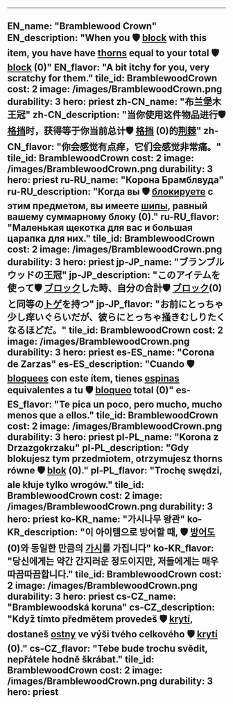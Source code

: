 ---

EN_name: "Bramblewood Crown"
EN_description: "When you 🛡️️ <u>block</u> with this item, you have have <u>thorns</u> equal to your total 🛡️️ <u>block</u> (0)"
EN_flavor: "A bit itchy for you, very scratchy for them."
tile_id: BramblewoodCrown
cost: 2
image: /images/BramblewoodCrown.png
durability: 3
hero: priest
zh-CN_name: "布兰堡木王冠"
zh-CN_description: "当你使用这件物品进行🛡️️ <u>格挡</u>时，获得等于你当前总计🛡️️ <u>格挡</u> (0)的<u>荆棘</u>"
zh-CN_flavor: "你会感觉有点痒，它们会感觉非常痛。"
tile_id: BramblewoodCrown
cost: 2
image: /images/BramblewoodCrown.png
durability: 3
hero: priest
ru-RU_name: "Корона Брамблвуда"
ru-RU_description: "Когда вы 🛡️️ <u>блокируете</u> с этим предметом, вы имеете <u>шипы</u>, равный вашему суммарному блоку (0)."
ru-RU_flavor: "Маленькая щекотка для вас и большая царапка для них."
tile_id: BramblewoodCrown
cost: 2
image: /images/BramblewoodCrown.png
durability: 3
hero: priest
jp-JP_name: "ブランブルウッドの王冠"
jp-JP_description: "このアイテムを使って🛡️️ <u>ブロック</u>した時、自分の合計🛡️️ <u>ブロック</u>(0)と同等の<u>トゲ</u>を持つ"
jp-JP_flavor: "お前にとっちゃ少し痒いぐらいだが、彼らにとっちゃ掻きむしりたくなるほどだ。"
tile_id: BramblewoodCrown
cost: 2
image: /images/BramblewoodCrown.png
durability: 3
hero: priest
es-ES_name: "Corona de Zarzas"
es-ES_description: "Cuando 🛡️️ <u>bloquees</u> con este ítem, tienes <u>espinas</u> equivalentes a tu 🛡️️ <u>bloqueo</u> total (0)"
es-ES_flavor: "Te pica un poco, pero mucho, mucho menos que a ellos."
tile_id: BramblewoodCrown
cost: 2
image: /images/BramblewoodCrown.png
durability: 3
hero: priest
pl-PL_name: "Korona z Drzazgokrzaku"
pl-PL_description: "Gdy blokujesz tym przedmiotem, otrzymujesz thorns równe 🛡️️ <u>blok</u> (0)."
pl-PL_flavor: "Trochę swędzi, ale kłuje tylko wrogów."
tile_id: BramblewoodCrown
cost: 2
image: /images/BramblewoodCrown.png
durability: 3
hero: priest
ko-KR_name: "가시나무 왕관"
ko-KR_description: "이 아이템으로 방어할 때, 🛡️️ <u>방어도</u>(0)와 동일한 만큼의 <u>가시</u>를 가집니다"
ko-KR_flavor: "당신에게는 약간 간지러운 정도이지만, 저들에게는 매우 따끔따끔합니다."
tile_id: BramblewoodCrown
cost: 2
image: /images/BramblewoodCrown.png
durability: 3
hero: priest
cs-CZ_name: "Bramblewoodská koruna"
cs-CZ_description: "Když tímto předmětem provedeš 🛡️️ <u>krytí</u>, dostaneš <u>ostny</u> ve výši tvého celkového 🛡️️ <u>krytí</u> (0)."
cs-CZ_flavor: "Tebe bude trochu svědit, nepřátele hodně škrábat."
tile_id: BramblewoodCrown
cost: 2
image: /images/BramblewoodCrown.png
durability: 3
hero: priest
---